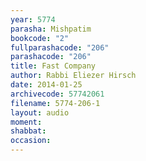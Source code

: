 ```yaml
---
year: 5774
parasha: Mishpatim
bookcode: "2"
fullparashacode: "206"
parashacode: "206"
title: Fast Company
author: Rabbi Eliezer Hirsch
date: 2014-01-25
archivecode: 57742061
filename: 5774-206-1
layout: audio
moment: 
shabbat: 
occasion: 
---
```

